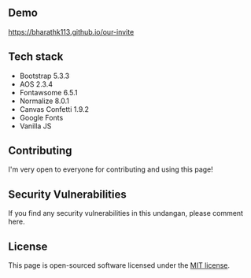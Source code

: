 
## Demo

<https://bharathk113.github.io/our-invite>

## Tech stack

- Bootstrap 5.3.3
- AOS 2.3.4
- Fontawsome 6.5.1
- Normalize 8.0.1
- Canvas Confetti 1.9.2
- Google Fonts
- Vanilla JS

## Contributing

I'm very open to everyone for contributing and using this page!

## Security Vulnerabilities

If you find any security vulnerabilities in this undangan, please comment here.

## License

This page is open-sourced software licensed under the [MIT license](https://opensource.org/licenses/MIT).
